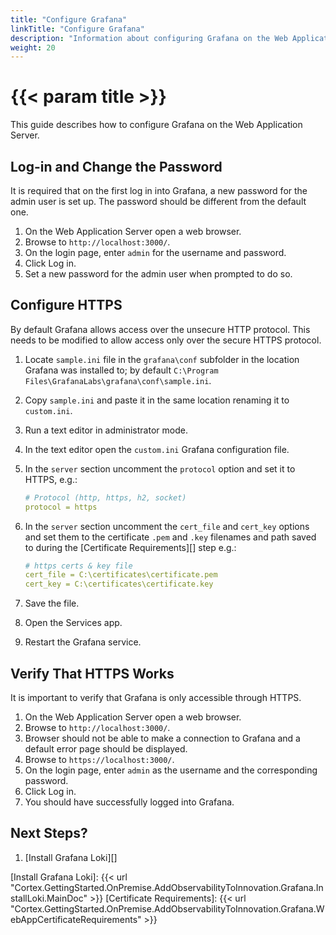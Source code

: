 ```yaml
---
title: "Configure Grafana"
linkTitle: "Configure Grafana"
description: "Information about configuring Grafana on the Web Application Server."
weight: 20
---
```


# {{< param title >}}

This guide describes how to configure Grafana on the Web Application Server.

## Log-in and Change the Password

It is required that on the first log in into Grafana, a new password for the admin user is set up.
The password should be different from the default one.

1. On the Web Application Server open a web browser.
1. Browse to `http://localhost:3000/`.
1. On the login page, enter `admin` for the username and password.
1. Click Log in.
1. Set a new password for the admin user when prompted to do so.

## Configure HTTPS

By default Grafana allows access over the unsecure HTTP protocol. This needs to be modified to allow access only over the secure HTTPS protocol.

1. Locate `sample.ini` file in the `grafana\conf` subfolder in the location Grafana was installed to; by default `C:\Program Files\GrafanaLabs\grafana\conf\sample.ini`.
1. Copy `sample.ini` and paste it in the same location renaming it to `custom.ini`.
1. Run a text editor in administrator mode.
1. In the text editor open the `custom.ini` Grafana configuration file.
1. In the `server` section uncomment the `protocol` option and set it to HTTPS, e.g.:

    ```yaml
    # Protocol (http, https, h2, socket)
    protocol = https
    ```

1. In the `server` section uncomment the `cert_file` and `cert_key` options and set them to the certificate `.pem` and `.key` filenames and path saved to during the [Certificate Requirements][] step e.g.:

    ```yaml
    # https certs & key file
    cert_file = C:\certificates\certificate.pem
    cert_key = C:\certificates\certificate.key
    ```

1. Save the file.
1. Open the Services app.
1. Restart the Grafana service.

## Verify That HTTPS Works

It is important to verify that Grafana is only accessible through HTTPS.

1. On the Web Application Server open a web browser.
1. Browse to `http://localhost:3000/`.
1. Browser should not be able to make a connection to Grafana and a default error page should be displayed.
1. Browse to `https://localhost:3000/`.
1. On the login page, enter `admin` as the username and the corresponding password.
1. Click Log in.
1. You should have successfully logged into Grafana.

## Next Steps?

1. [Install Grafana Loki][]

[Install Grafana Loki]: {{< url "Cortex.GettingStarted.OnPremise.AddObservabilityToInnovation.Grafana.InstallLoki.MainDoc" >}}
[Certificate Requirements]: {{< url "Cortex.GettingStarted.OnPremise.AddObservabilityToInnovation.Grafana.WebAppCertificateRequirements" >}}
